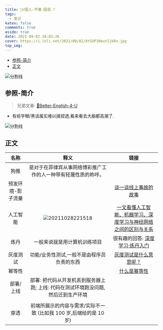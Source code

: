 ```yaml
---
title: 🤷‍♂️国人-不懂-国语.?
tags:
  - 笔记
katex: false
comments: true
aside: true
date: 2021-09-02 18:03:26
cover: https://i.loli.net/2021/09/02/bYSXP1NeutIjkRx.jpg
top_img:
---
```


<!--
 * @?: *********************************************************************
 * @Author: Weidows
 * @LastEditors: Weidows
 * @LastEditTime: 2021-11-20 11:27:48
 * @FilePath: \Blog-private\source\_posts\others\Better-Chinese.md
 * @Description:
 * @!: *********************************************************************
-->

- [参照-简介](#参照-简介)
- [正文](#正文)

![分割线](https://cdn.jsdelivr.net/gh/Weidows/Images/img/divider.png)

## 参照-简介

> 兄弟文章: [🧀Better-English-4-U](../Better-English)

- 有些字眼/黑话属实难以揉捏透,看来看去大脑都高潮了.

![分割线](https://cdn.jsdelivr.net/gh/Weidows/Images/img/divider.png)

## 正文

|       名称        |                                         释义                                         |                                                                链接                                                                |
| :---------------: | :----------------------------------------------------------------------------------: | :--------------------------------------------------------------------------------------------------------------------------------: |
|       狗推        |            是对于在菲律宾从事网络博彩推广工作的人一种带有轻蔑性质的称呼。            |
| 预发环境-影子流量 |                                                                                      |                                [谈一谈线上事故的故事](https://segmentfault.com/a/1190000039805146)                                 |
|     人工智能      | <img src="https://i.loli.net/2021/10/28/ZCXDmhEQoFkK7Jd.png" alt="20211028221518" /> |              [一文看懂人工智能、机器学习、深度学习与神经网络之间的区别与关系](https://zhuanlan.zhihu.com/p/86794447)               |
|       炼丹        |                             一般来说就是用计算机训练项目                             | 很有趣的回答: [深度学习·炼丹入门](https://zhuanlan.zhihu.com/p/23781756?utm_source=qq&utm_medium=social&utm_oi=807874781918658560) |
|     灰度测试      |                      功能/业务性测试,一般不是由程序员负责的东西                      |                                  [灰度测试是什么意思呢？](https://zhuanlan.zhihu.com/p/124912164)                                  |
|      幂等性       |                                                                                      |                             [什么是幂等性](https://blog.csdn.net/miachen520/article/details/91039661)                              |
|     部署/上线     |  部署: 把代码从开发机丢到服务器上跑; 上线: 代码在测试环境跑没问题,然后迁到生产环境   |
|                   |
|       穿透        |          前端所展示的内容与需求/实际不一致 (比如我 100 岁,后端给的是 10 岁)          |
